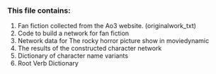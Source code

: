 ### This file contains:
1. Fan fiction collected from the Ao3 website. (originalwork_txt)  
2. Code to build a network for fan fiction  
3. Network data for The rocky horror picture show in moviedynamic  
4. The results of the constructed character network
5. Dictionary of character name variants
6. Root Verb Dictionary
